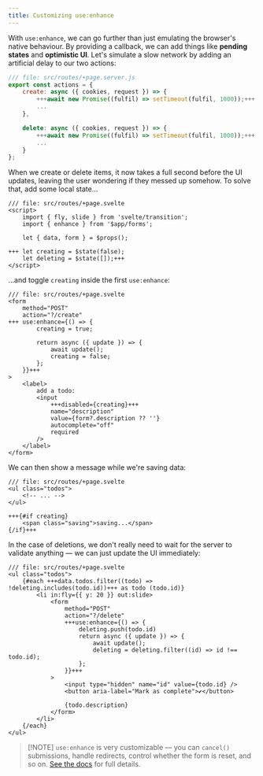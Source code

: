 ```yaml
---
title: Customizing use:enhance
---
```


With `use:enhance`, we can go further than just emulating the browser's native behaviour. By providing a callback, we can add things like **pending states** and **optimistic UI**. Let's simulate a slow network by adding an artificial delay to our two actions:

```js
/// file: src/routes/+page.server.js
export const actions = {
	create: async ({ cookies, request }) => {
		+++await new Promise((fulfil) => setTimeout(fulfil, 1000));+++
		...
	},

	delete: async ({ cookies, request }) => {
		+++await new Promise((fulfil) => setTimeout(fulfil, 1000));+++
		...
	}
};
```

When we create or delete items, it now takes a full second before the UI updates, leaving the user wondering if they messed up somehow. To solve that, add some local state...

```svelte
/// file: src/routes/+page.svelte
<script>
	import { fly, slide } from 'svelte/transition';
	import { enhance } from '$app/forms';

	let { data, form } = $props();

+++	let creating = $state(false);
	let deleting = $state([]);+++
</script>
```

...and toggle `creating` inside the first `use:enhance`:

```svelte
/// file: src/routes/+page.svelte
<form
	method="POST"
	action="?/create"
+++	use:enhance={() => {
		creating = true;

		return async ({ update }) => {
			await update();
			creating = false;
		};
	}}+++
>
	<label>
		add a todo:
		<input
			+++disabled={creating}+++
			name="description"
			value={form?.description ?? ''}
			autocomplete="off"
			required
		/>
	</label>
</form>
```

We can then show a message while we're saving data:

```svelte
/// file: src/routes/+page.svelte
<ul class="todos">
	<!-- ... -->
</ul>

+++{#if creating}
	<span class="saving">saving...</span>
{/if}+++
```

In the case of deletions, we don't really need to wait for the server to validate anything — we can just update the UI immediately:

```svelte
/// file: src/routes/+page.svelte
<ul class="todos">
	{#each +++data.todos.filter((todo) => !deleting.includes(todo.id))+++ as todo (todo.id)}
		<li in:fly={{ y: 20 }} out:slide>
			<form
				method="POST"
				action="?/delete"
				+++use:enhance={() => {
					deleting.push(todo.id)
					return async ({ update }) => {
						await update();
						deleting = deleting.filter((id) => id !== todo.id);
					};
				}}+++
			>
				<input type="hidden" name="id" value={todo.id} />
				<button aria-label="Mark as complete">✔</button>

				{todo.description}
			</form>
		</li>
	{/each}
</ul>
```

> [!NOTE] `use:enhance` is very customizable — you can `cancel()` submissions, handle redirects, control whether the form is reset, and so on. [See the docs](/docs/kit/$app-forms#enhance) for full details.
